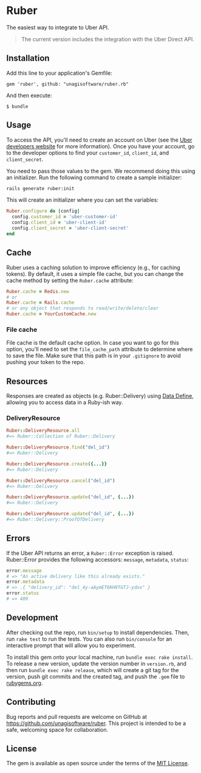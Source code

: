 # Ruber

The easiest way to integrate to Uber API.

> The current version includes the integration with the Uber Direct API.

## Installation

Add this line to your application's Gemfile:

```
gem 'ruber', github: "unagisoftware/ruber.rb"
```

And then execute:

```
$ bundle
```

## Usage

To access the API, you'll need to create an account on Uber (see the [Uber developers website](https://developer.uber.com) for more information). Once you have your account, go to the developer options to find your `customer_id`, `client_id`, and `client_secret`.

You need to pass those values to the gem. We recommend doing this using an initializer. Run the following command to create a sample initializer:

```bash
rails generate ruber:init
```

This will create an initializer where you can set the variables:

```ruby
Ruber.configure do |config|
  config.customer_id = 'uber-customer-id'
  config.client_id = 'uber-client-id'
  config.client_secret = 'uber-client-secret'
end
```

## Cache
Ruber uses a caching solution to improve efficiency (e.g., for caching tokens). By default, it uses a simple file cache, but you can change the cache method by setting the `Ruber.cache` attribute:

```ruby
Ruber.cache = Redis.new
# or
Ruber.cache = Rails.cache
# or any object that responds to read/write/delete/clear
Ruber.cache = YourCustomCache.new
```

### File cache

File cache is the default cache option. In case you want to go for this option, you'll need to set the `file_cache_path` attribute to determine where to save the file. Make sure that this path is in your `.gitignore` to avoid pushing your token to the repo.

## Resources

Responses are created as objects (e.g. Ruber::Delivery) using [Data Define](https://docs.ruby-lang.org/en/3.2/Data.html), allowing you to access data in a Ruby-ish way.

### DeliveryResource

```ruby
Ruber::DeliveryResource.all
#=> Ruber::Collection of Ruber::Delivery

Ruber::DeliveryResource.find("del_id")
#=> Ruber::Delivery

Ruber::DeliveryResource.create({...}}
#=> Ruber::Delivery

Ruber::DeliveryResource.cancel("del_id")
#=> Ruber::Delivery

Ruber::DeliveryResource.update("del_id", {...})
#=> Ruber::Delivery

Ruber::DeliveryResource.update("del_id", {...})
#=> Ruber::Delivery::ProofOfDelivery
```

## Errors
If the Uber API returns an error, a `Ruber::Error` exception is raised. Ruber::Error provides the following accessors: `message`, `metadata`, `status`:

```ruby
error.message
# => "An active delivery like this already exists."
error.metadata
# => .{ "delivery_id": "del_4y-aAymET6KH9TGTJ-ydxx" }
error.status
# => 409
```

## Development

After checking out the repo, run `bin/setup` to install dependencies. Then, run `rake test` to run the tests. You can also run `bin/console` for an interactive prompt that will allow you to experiment.

To install this gem onto your local machine, run `bundle exec rake install`. To release a new version, update the version number in `version.rb`, and then run `bundle exec rake release`, which will create a git tag for the version, push git commits and the created tag, and push the `.gem` file to [rubygems.org](https://rubygems.org).

## Contributing

Bug reports and pull requests are welcome on GitHub at https://github.com/unagisoftware/ruber. This project is intended to be a safe, welcoming space for collaboration.

## License

The gem is available as open source under the terms of the [MIT License](https://opensource.org/licenses/MIT).
